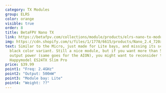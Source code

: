 ```yaml
---
category: TX Modules
group: ELRS
color: orange
visible: true
order: 8
title: BetaFPV Nano TX
link: https://betafpv.com/collections/module/products/elrs-nano-tx-module
img: https://cdn.shopify.com/s/files/1/1778/6615/products/Nano_2.4_720x.jpg?v=1659347506
text: Similar to the Micro, just made for Lite bays, and missing its screen and
  black color variant. Still a nice module, but if you want more than 500mW of
  output power (same goes for the AION), you might want to reconsider the
  Happymodel ES24TX Slim Pro
price: $39.99
point1: "Freq: 2.4GHz"
point2: "Output: 500mW"
point3: "Module bay: Lite"
point4: "Weight: ??"
---
```

